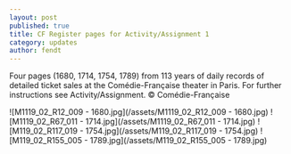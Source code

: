 ```yaml
---
layout: post
published: true
title: CF Register pages for Activity/Assignment 1
category: updates
author: fendt
---
```


Four pages (1680, 1714, 1754, 1789) from 113 years of daily records of detailed ticket sales at the Comédie-Française theater in Paris. For further instructions see Activity/Assignment.
© Comédie-Française

![M1119_02_R12_009 - 1680.jpg](/assets/M1119_02_R12_009 - 1680.jpg)
![M1119_02_R67_011 - 1714.jpg](/assets/M1119_02_R67_011 - 1714.jpg)
![M119_02_R117_019 - 1754.jpg](/assets/M119_02_R117_019 - 1754.jpg)
![M119_02_R155_005 - 1789.jpg](/assets/M119_02_R155_005 - 1789.jpg)

 
